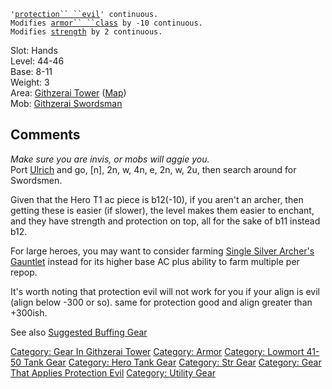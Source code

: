 `'`[`protection`` ``evil`](Protection_Evil "wikilink")`' continuous.`  
`Modifies `[`armor`` ``class`](Armor_Class "wikilink")` by -10 continuous.`  
`Modifies `[`strength`](Strength "wikilink")` by 2 continuous.`

Slot: Hands  
Level: 44-46  
Base: 8-11  
Weight: 3  
Area: [Githzerai Tower](:Category:_Githzerai_Tower "wikilink")
([Map](Githzerai_Tower_Map "wikilink"))  
Mob: [Githzerai Swordsman](Githzerai_Swordsman "wikilink")  
  

## Comments

*Make sure you are invis, or mobs will aggie you.*  
Port [Ulrich](Ulrich "wikilink") and go, \[n\], 2n, w, 4n, e, 2n, w, 2u,
then search around for Swordsmen.

Given that the Hero T1 ac piece is b12(-10), if you aren't an archer,
then getting these is easier (if slower), the level makes them easier to
enchant, and they have strength and protection on top, all for the sake
of b11 instead b12.

For large heroes, you may want to consider farming [Single Silver
Archer's Gauntlet](Single_Silver_Archer's_Gauntlet "wikilink") instead
for its higher base AC plus ability to farm multiple per repop.

It's worth noting that protection evil will not work for you if your
align is evil (align below -300 or so). same for protection good and
align greater than +300ish.

See also [Suggested Buffing
Gear](Suggested_Spellcasting_Gear#Suggested_Buffing_Gear "wikilink")

[Category: Gear In Githzerai
Tower](Category:_Gear_In_Githzerai_Tower "wikilink") [Category:
Armor](Category:_Armor "wikilink") [Category: Lowmort 41-50 Tank
Gear](Category:_Lowmort_41-50_Tank_Gear "wikilink") [Category: Hero Tank
Gear](Category:_Hero_Tank_Gear "wikilink") [Category: Str
Gear](Category:_Str_Gear "wikilink") [Category: Gear That Applies
Protection Evil](Category:_Gear_That_Applies_Protection_Evil "wikilink")
[Category: Utility Gear](Category:_Utility_Gear "wikilink")
